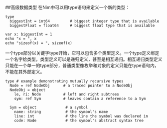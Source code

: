 ##高级数据类型
在Nim中可以用type语句来定义一个新的类型：

    type
      biggestInt = int64         # biggest integer type that is available
      biggestFloat = float64     # biggest float type that is available
    
    var x: biggestInt = 1
    echo "x = ", x
    echo "sizeof(x) = ", sizeof(x)

一个type部分以关键字type开始，它可以包含多个类型定义。一个type定义绑定一个名字给类型，类型定义可以是递归定义，甚至是相互递归。相互递归类型定义只能在一个单一的type部分，普通类型像枚举和对象的定义只能在type语句内，不能在其外部定义。

    type # example demonstrating mutually recursive types
      Node = ref NodeObj      # a traced pointer to a NodeObj
      NodeObj = object
        le, ri: Node          # left and right subtrees
        sym: ref Sym          # leaves contain a reference to a Sym
      
      Sym = object             # a symbol
        name: string           # the symbol's name
        line: int              # the line the symbol was declared in
        code: Node             # the symbol's abstract syntax tree